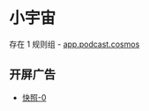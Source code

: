 # 小宇宙

存在 1 规则组 - [app.podcast.cosmos](/src/apps/app.podcast.cosmos.ts)

## 开屏广告

- [快照-0](https://gkd-kit.gitee.io/import/12883661)
